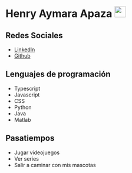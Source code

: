 # Henry Aymara Apaza <img src="https://raw.githubusercontent.com/MartinHeinz/MartinHeinz/master/wave.gif" width="30px">

## Redes Sociales
- [LinkedIn](https://www.linkedin.com/in/henry-aymara-apaza-878672169)
- [Github](https://github.com/henryapz)


## Lenguajes de programación
- Typescript
- Javascript
- CSS
- Python
- Java
- Matlab

## Pasatiempos
- Jugar videojuegos
- Ver series
- Salir a caminar con mis mascotas